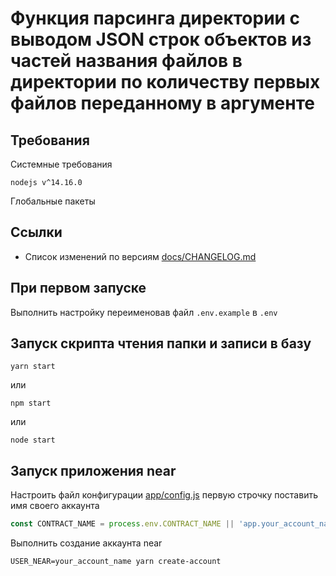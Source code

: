 # Функция парсинга директории с выводом JSON строк объектов из частей названия файлов в директории по количеству первых файлов переданному в аргументе

## Требования

Системные требования

```
nodejs v^14.16.0
```

Глобальные пакеты

## Ссылки

- Список изменений по версиям [docs/CHANGELOG.md](docs/CHANGELOG.md)

## При первом запуске

Выполнить настройку переименовав файл `.env.example` в `.env`

## Запуск скрипта чтения папки и записи в базу

```
yarn start
```

или

```
npm start
```

или

```
node start
```

## Запуск приложения near

Настроить файл конфигурации [app/config.js](app/config.js) первую строчку поставить имя своего аккаунта

```javascript
const CONTRACT_NAME = process.env.CONTRACT_NAME || 'app.your_account_name.testnet';
```

Выполнить создание аккаунта near

```
USER_NEAR=your_account_name yarn create-account
```
